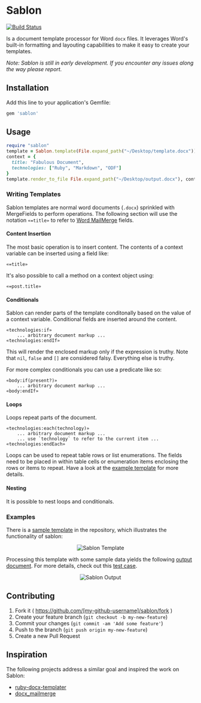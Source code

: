 # Sablon

[![Build Status](https://travis-ci.org/senny/sablon.svg?branch=master)](https://travis-ci.org/senny/sablon)

Is a document template processor for Word `docx` files. It leverages Word's
built-in formatting and layouting capabilities to make it easy to create your
templates.

*Note: Sablon is still in early development. If you encounter any issues along the way please report.*

## Installation

Add this line to your application's Gemfile:

```ruby
gem 'sablon'
```


## Usage

```ruby
require "sablon"
template = Sablon.template(File.expand_path("~/Desktop/template.docx"))
context = {
  title: "Fabulous Document",
  technologies: ["Ruby", "Markdown", "ODF"]
}
template.render_to_file File.expand_path("~/Desktop/output.docx"), context
```


### Writing Templates

Sablon templates are normal word documents (`.docx`) sprinkled with MergeFields
to perform operations. The following section will use the notation `«=title»` to
refer to [Word MailMerge](http://en.wikipedia.org/wiki/Mail_merge) fields.

#### Content Insertion

The most basic operation is to insert content. The contents of a context
variable can be inserted using a field like:

```
«=title»
```

It's also possible to call a method on a context object using:

```
«=post.title»
```


#### Conditionals

Sablon can render parts of the template conditonally based on the value of a
context variable. Conditional fields are inserted around the content.

```
«technologies:if»
    ... arbitrary document markup ...
«technologies:endIf»
```

This will render the enclosed markup only if the expression is truthy.
Note that `nil`, `false` and `[]` are considered falsy. Everything else is
truthy.

For more complex conditionals you can use a predicate like so:

```
«body:if(present?)»
    ... arbitrary document markup ...
«body:endIf»
```

#### Loops

Loops repeat parts of the document.

```
«technologies:each(technology)»
    ... arbitrary document markup ...
    ... use `technology` to refer to the current item ...
«technologies:endEach»
```

Loops can be used to repeat table rows or list enumerations. The fields need to
be placed in within table cells or enumeration items enclosing the rows or items
to repeat. Have a look at the
[example template](test/fixtures/sablon_sample.docx) for more details.


#### Nesting

It is possible to nest loops and conditionals.


### Examples

There is a [sample template](test/fixtures/sablon_template.docx) in the
repository, which illustrates the functionality of sablon:

<p align="center">
  <img
  src="https://raw.githubusercontent.com/senny/sablon/master/misc/template.png"
  alt="Sablon Template"/>
</p>

Processing this template with some sample data yields the following
[output document](test/fixtures/sablon_sample.docx).
For more details, check out this [test case](test/sablon_test.rb).

<p align="center">
  <img
  src="https://raw.githubusercontent.com/senny/sablon/master/misc/output.png"
  alt="Sablon Output"/>
</p>


## Contributing

1. Fork it ( https://github.com/[my-github-username]/sablon/fork )
2. Create your feature branch (`git checkout -b my-new-feature`)
3. Commit your changes (`git commit -am 'Add some feature'`)
4. Push to the branch (`git push origin my-new-feature`)
5. Create a new Pull Request


## Inspiration

The following projects address a similar goal and inspired the work on Sablon:

* [ruby-docx-templater](https://github.com/jawspeak/ruby-docx-templater)
* [docx_mailmerge](https://github.com/annaswims/docx_mailmerge)
